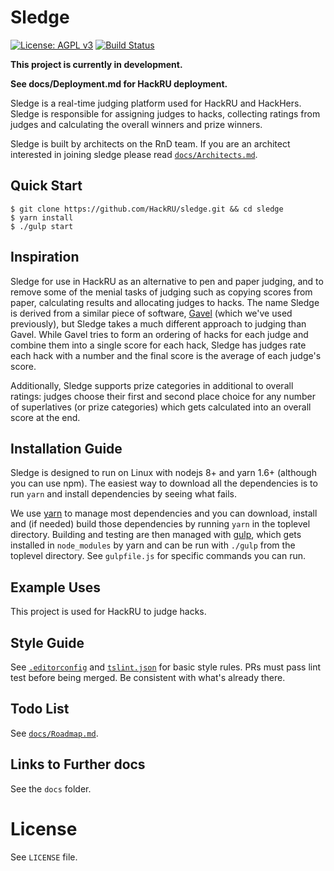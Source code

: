 # Sledge

[![License: AGPL v3](https://img.shields.io/badge/License-AGPL%20v3-blue.svg)](LICENSE)
[![Build Status](https://travis-ci.org/HackRU/sledge.svg?branch=master)](https://travis-ci.org/HackRU/sledge)

**This project is currently in development.**

**See docs/Deployment.md for HackRU deployment.**

Sledge is a real-time judging platform used for HackRU and HackHers. Sledge is
responsible for assigning judges to hacks, collecting ratings from judges and
calculating the overall winners and prize winners.

Sledge is built by architects on the RnD team. If you are an architect
interested in joining sledge please read [`docs/Architects.md`][architects].

[architects]: docs/Architects.md

## Quick Start

```
$ git clone https://github.com/HackRU/sledge.git && cd sledge
$ yarn install
$ ./gulp start
```

## Inspiration

Sledge for use in HackRU as an alternative to pen and paper judging, and to
remove some of the menial tasks of judging such as copying scores from paper,
calculating results and allocating judges to hacks. The name Sledge is derived
from a similar piece of software, [Gavel][gavel] (which we've used previously),
but Sledge takes a much different approach to judging than Gavel. While Gavel
tries to form an ordering of hacks for each judge and combine them into a single
score for each hack, Sledge has judges rate each hack with a number and the
final score is the average of each judge's score.

Additionally, Sledge supports prize categories in additional to overall ratings:
judges choose their first and second place choice for any number of superlatives
(or prize categories) which gets calculated into an overall score at the end.

[gavel]: https://github.com/anishathalye/gavel

## Installation Guide

Sledge is designed to run on Linux with nodejs 8+ and yarn 1.6+ (although you
can use npm). The easiest way to download all the dependencies is to run `yarn`
and install dependencies by seeing what fails.

We use [yarn][yarn] to manage most dependencies and you can download, install
and (if needed) build those dependencies by running `yarn` in the toplevel
directory. Building and testing are then managed with [gulp][gulp], which gets
installed in `node_modules` by yarn and can be run with `./gulp` from the
toplevel directory. See `gulpfile.js` for specific commands you can run.

[gulp]: https://github.com/gulpjs/gulp "Gulp"
[yarn]: https://github.com/yarnpkg/yarn "Yarn"

## Example Uses

This project is used for HackRU to judge hacks.

## Style Guide

See [`.editorconfig`][editorconfig] and [`tslint.json`][tslintjson] for basic
style rules. PRs must pass lint test before being merged. Be consistent with
what's already there.

[editorconfig]: .editorconfig
[tslintjson]: tslint.json

## Todo List

See [`docs/Roadmap.md`][roadmap].

[roadmap]: docs/Roadmap.md

## Links to Further docs

See the `docs` folder.

# License

See `LICENSE` file.
